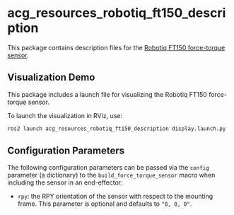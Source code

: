 # acg_resources_robotiq_ft150_description

This package contains description files for the [Robotiq FT150 force-torque sensor](https://assets.robotiq.com/website-assets/support_archives/document_en/FT_Sensor_Instruction_Manual_2016_11_18_PDF_20201105.pdf).

## Visualization Demo

This package includes a launch file for visualizing the Robotiq FT150 force-torque sensor.

To launch the visualization in RViz, use:

```bash
ros2 launch acg_resources_robotiq_ft150_description display.launch.py
```

## Configuration Parameters

The following configuration parameters can be passed via the `config` parameter (a dictionary) to the `build_force_torque_sensor` macro when including the sensor in an end-effector:

* `rpy`: the RPY orientation of the sensor with respect to the mounting frame.
  This parameter is optional and defaults to `"0, 0, 0"`.

